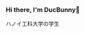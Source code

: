 ### Hi there, I'm DucBunny👋
ハノイ工科大学の学生
<!--
**DucBunny/DucBunny** is a ✨ _special_ ✨ repository because its `README.md` (this file) appears on your GitHub profile.

Here are some ideas to get you started:

- 🔭 I’m currently working on ...
- 🌱 I’m currently learning ...
- 👯 I’m looking to collaborate on ...
- 🤔 I’m looking for help with ...
- 💬 Ask me about ...
- 📫 How to reach me: duchoccode@gmail.com
- 😄 Pronouns: ...
- ⚡ Fun fact: ...
-->

